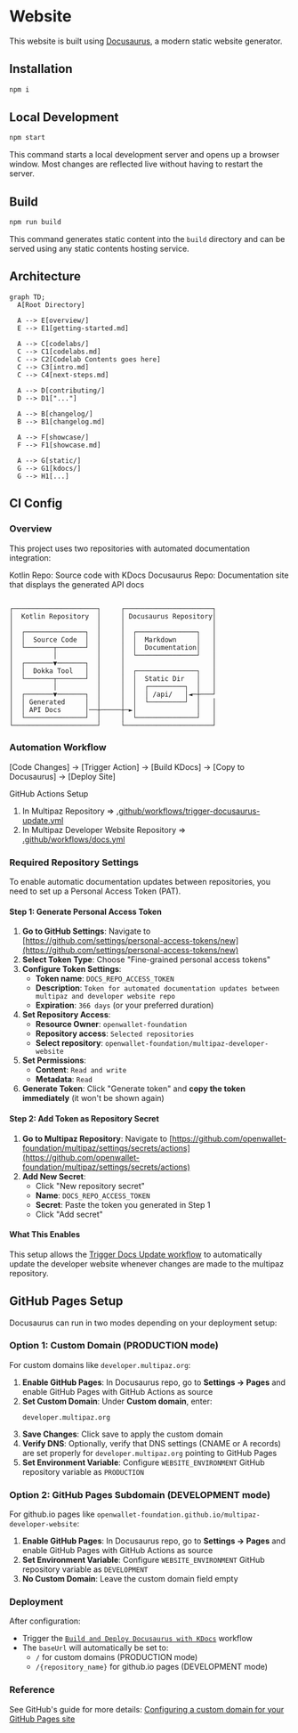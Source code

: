 # Website

This website is built using [Docusaurus](https://docusaurus.io/), a modern static website generator.

## Installation

```bash
npm i
```

## Local Development

```bash
npm start
```

This command starts a local development server and opens up a browser window. Most changes are reflected live without having to restart the server.

## Build

```bash
npm run build
```

This command generates static content into the `build` directory and can be served using any static contents hosting service.

## Architecture



```mermaid
graph TD;
  A[Root Directory]

  A --> E[overview/]
  E --> E1[getting-started.md]
  
  A --> C[codelabs/]
  C --> C1[codelabs.md]
  C --> C2[Codelab Contents goes here]
  C --> C3[intro.md]
  C --> C4[next-steps.md]
  
  A --> D[contributing/]
  D --> D1["..."]

  A --> B[changelog/]
  B --> B1[changelog.md]
  
  A --> F[showcase/]
  F --> F1[showcase.md]
  
  A --> G[static/]
  G --> G1[kdocs/]
  G --> H1[...]
```

## CI Config

### Overview
This project uses two repositories with automated documentation integration:

Kotlin Repo: Source code with KDocs
Docusaurus Repo: Documentation site that displays the generated API docs

```

┌─────────────────────┐     ┌──────────────────────┐
│  Kotlin Repository  │     │ Docusaurus Repository│
│                     │     │                      │
│  ┌───────────────┐  │     │  ┌───────────────┐   │
│  │  Source Code  │  │     │  │  Markdown     │   │
│  └───────┬───────┘  │     │  │  Documentation│   │
│          │          │     │  └───────────────┘   │
│  ┌───────▼───────┐  │     │                      │
│  │  Dokka Tool   │  │     │  ┌───────────────┐   │
│  └───────┬───────┘  │     │  │  Static Dir   │   │
│          │          │     │  │  ┌─────────┐  │   │
│  ┌───────▼───────┐  │     │  │  │ /api/   │◄─┼───┘
│  │ Generated     │  │     │  │  └─────────┘  │   │
│  │ API Docs      │──┼─────┼─►│               │   │
│  └───────────────┘  │     │  └───────────────┘   │
└─────────────────────┘     └──────────────────────┘

```

### Automation Workflow
[Code Changes] → [Trigger Action] → [Build KDocs] → [Copy to Docusaurus] → [Deploy Site]

GitHub Actions Setup

1. In Multipaz Repository => [.github/workflows/trigger-docusaurus-update.yml](https://github.com/openwallet-foundation/multipaz/blob/main/.github/workflows/trigger-docusaurus-update.yml)
2. In Multipaz Developer Website Repository => [.github/workflows/docs.yml](https://github.com/openwallet-foundation/multipaz-developer-website/blob/main/.github/workflows/docs.yml)

### Required Repository Settings

To enable automatic documentation updates between repositories, you need to set up a Personal Access Token (PAT).

#### Step 1: Generate Personal Access Token

1. **Go to GitHub Settings**: Navigate to [https://github.com/settings/personal-access-tokens/new](https://github.com/settings/personal-access-tokens/new)
2. **Select Token Type**: Choose "Fine-grained personal access tokens"
3. **Configure Token Settings**:
   - **Token name**: `DOCS_REPO_ACCESS_TOKEN`
   - **Description**: `Token for automated documentation updates between multipaz and developer website repo`
   - **Expiration**: `366 days` (or your preferred duration)
4. **Set Repository Access**:
   - **Resource Owner**: `openwallet-foundation`
   - **Repository access**: `Selected repositories`
   - **Select repository**: `openwallet-foundation/multipaz-developer-website`
5. **Set Permissions**:
   - **Content**: `Read and write`
   - **Metadata**: `Read`
6. **Generate Token**: Click "Generate token" and **copy the token immediately** (it won't be shown again)

#### Step 2: Add Token as Repository Secret

1. **Go to Multipaz Repository**: Navigate to [https://github.com/openwallet-foundation/multipaz/settings/secrets/actions](https://github.com/openwallet-foundation/multipaz/settings/secrets/actions)
2. **Add New Secret**:
   - Click "New repository secret"
   - **Name**: `DOCS_REPO_ACCESS_TOKEN`
   - **Secret**: Paste the token you generated in Step 1
   - Click "Add secret"

#### What This Enables

This setup allows the [Trigger Docs Update workflow](https://github.com/openwallet-foundation/multipaz/blob/main/.github/workflows/trigger-docusaurus-update.yml) to automatically update the developer website whenever changes are made to the multipaz repository.

## GitHub Pages Setup

Docusaurus can run in two modes depending on your deployment setup:

### Option 1: Custom Domain (PRODUCTION mode)
For custom domains like `developer.multipaz.org`:

1. **Enable GitHub Pages**: In Docusaurus repo, go to **Settings → Pages** and enable GitHub Pages with GitHub Actions as source
2. **Set Custom Domain**: Under **Custom domain**, enter:  
   ```
   developer.multipaz.org
   ```  
3. **Save Changes**: Click save to apply the custom domain
4. **Verify DNS**: Optionally, verify that DNS settings (CNAME or A records) are set properly for `developer.multipaz.org` pointing to GitHub Pages
5. **Set Environment Variable**: Configure `WEBSITE_ENVIRONMENT` GitHub repository variable as `PRODUCTION`

### Option 2: GitHub Pages Subdomain (DEVELOPMENT mode)
For github.io pages like `openwallet-foundation.github.io/multipaz-developer-website`:

1. **Enable GitHub Pages**: In Docusaurus repo, go to **Settings → Pages** and enable GitHub Pages with GitHub Actions as source
2. **Set Environment Variable**: Configure `WEBSITE_ENVIRONMENT` GitHub repository variable as `DEVELOPMENT`
3. **No Custom Domain**: Leave the custom domain field empty

### Deployment
After configuration:
- Trigger the [`Build and Deploy Docusaurus with KDocs`](https://github.com/openmobilehub/developer-multipaz-website/actions/workflows/docs.yml) workflow
- The `baseUrl` will automatically be set to:
  - `/` for custom domains (PRODUCTION mode)
  - `/{repository_name}` for github.io pages (DEVELOPMENT mode)

### Reference
See GitHub's guide for more details: [Configuring a custom domain for your GitHub Pages site](https://docs.github.com/en/pages/configuring-a-custom-domain-for-your-github-pages-site)
